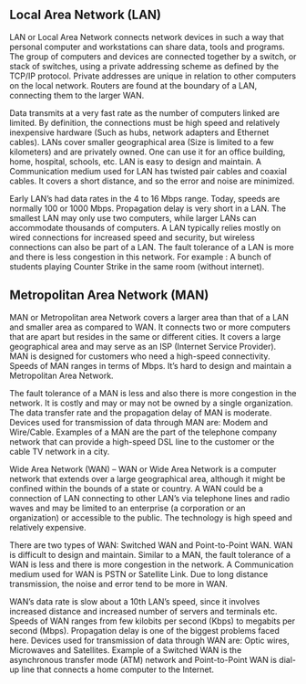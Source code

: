 ## Local Area Network (LAN) 

LAN or Local Area Network connects network devices in such a way that personal computer and workstations can share data, tools and programs. The group of computers and devices are connected together by a switch, or stack of switches, using a private addressing scheme as defined by the TCP/IP protocol. Private addresses are unique in relation to other computers on the local network. Routers are found at the boundary of a LAN, connecting them to the larger WAN.

Data transmits at a very fast rate as the number of computers linked are limited. By definition, the connections must be high speed and relatively inexpensive hardware (Such as hubs, network adapters and Ethernet cables). LANs cover smaller geographical area (Size is limited to a few kilometers) and are privately owned. One can use it for an office building, home, hospital, schools, etc. LAN is easy to design and maintain. A Communication medium used for LAN has twisted pair cables and coaxial cables. It covers a short distance, and so the error and noise are minimized.

Early LAN’s had data rates in the 4 to 16 Mbps range. Today, speeds are normally 100 or 1000 Mbps. Propagation delay is very short in a LAN. The smallest LAN may only use two computers, while larger LANs can accommodate thousands of computers. A LAN typically relies mostly on wired connections for increased speed and security, but wireless connections can also be part of a LAN. The fault tolerance of a LAN is more and there is less congestion in this network. For example : A bunch of students playing Counter Strike in the same room (without internet).

## Metropolitan Area Network (MAN) 

MAN or Metropolitan area Network covers a larger area than that of a LAN and smaller area as compared to WAN. It connects two or more computers that are apart but resides in the same or different cities. It covers a large geographical area and may serve as an ISP (Internet Service Provider). MAN is designed for customers who need a high-speed connectivity. Speeds of MAN ranges in terms of Mbps. It’s hard to design and maintain a Metropolitan Area Network.

The fault tolerance of a MAN is less and also there is more congestion in the network. It is costly and may or may not be owned by a single organization. The data transfer rate and the propagation delay of MAN is moderate. Devices used for transmission of data through MAN are: Modem and Wire/Cable. Examples of a MAN are the part of the telephone company network that can provide a high-speed DSL line to the customer or the cable TV network in a city.

Wide Area Network (WAN) –
WAN or Wide Area Network is a computer network that extends over a large geographical area, although it might be confined within the bounds of a state or country. A WAN could be a connection of LAN connecting to other LAN’s via telephone lines and radio waves and may be limited to an enterprise (a corporation or an organization) or accessible to the public. The technology is high speed and relatively expensive.

There are two types of WAN: Switched WAN and Point-to-Point WAN. WAN is difficult to design and maintain. Similar to a MAN, the fault tolerance of a WAN is less and there is more congestion in the network. A Communication medium used for WAN is PSTN or Satellite Link. Due to long distance transmission, the noise and error tend to be more in WAN.

WAN’s data rate is slow about a 10th LAN’s speed, since it involves increased distance and increased number of servers and terminals etc. Speeds of WAN ranges from few kilobits per second (Kbps) to megabits per second (Mbps). Propagation delay is one of the biggest problems faced here. Devices used for transmission of data through WAN are: Optic wires, Microwaves and Satellites. Example of a Switched WAN is the asynchronous transfer mode (ATM) network and Point-to-Point WAN is dial-up line that connects a home computer to the Internet.